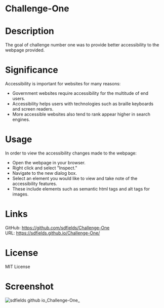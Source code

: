 # Challenge-One

# Description
The goal of challenge number one was to provide better accessibility to the webpage provided.

# Significance
Accessibility is important for websites for many reasons: <br />
 * Government websites require accessibility for the multitude of end users.<br />
 * Accessibility helps users with technologies such as braille keyboards and screen readers.<br />
 * More accessible websites also tend to rank appear higher in search engines.

# Usage
In order to view the accessibility changes made to the webpage:<br />
 * Open the webpage in your browser.<br />
 * Right click and select "Inspect."<br />
 * Navigate to the new dialog box.<br />
 * Select an element you would like to view and take note of the accessibility features.<br />
 * These include elements such as semantic html tags and alt tags for images.

# Links
GitHub: https://github.com/sdfields/Challenge-One<br />
URL: https://sdfields.github.io/Challenge-One/

# License
MIT License

# Screenshot

![sdfields github io_Challenge-One_](https://user-images.githubusercontent.com/113718743/191876984-fe7c5ad6-83c6-42cd-8dc8-bdfca8b64f95.png)
